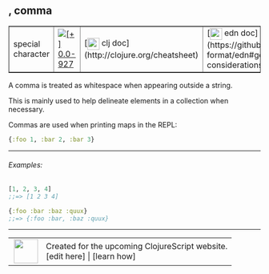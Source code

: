 ## , comma



 <table border="1">
<tr>
<td>special character</td>
<td><a href="https://github.com/cljsinfo/cljs-api-docs/tree/0.0-927"><img valign="middle" alt="[+] 0.0-927" title="Added in 0.0-927" src="https://img.shields.io/badge/+-0.0--927-lightgrey.svg"></a> </td>
<td>
[<img height="24px" valign="middle" src="http://i.imgur.com/1GjPKvB.png"> clj doc](http://clojure.org/cheatsheet)
</td>
<td>
[<img height="24px" valign="middle" src="http://i.imgur.com/I8uNXHv.png"> edn doc](https://github.com/edn-format/edn#general-considerations)
</td>
</tr>
</table>



A comma is treated as whitespace when appearing outside a string.

This is mainly used to help delineate elements in a collection when necessary.

Commas are used when printing maps in the REPL:

```clj
{:foo 1, :bar 2, :bar 3}
```



---

###### Examples:

```clj
[1, 2, 3, 4]
;;=> [1 2 3 4]

{:foo :bar :baz :quux}
;;=> {:foo :bar, :baz :quux}
```



---









 <table>
<tr><td>
<img valign="middle" align="right" width="48px" src="http://i.imgur.com/Hi20huC.png">
</td><td>
Created for the upcoming ClojureScript website.<br>
[edit here] | [learn how]
</td></tr></table>

[edit here]:https://github.com/cljsinfo/cljs-api-docs/blob/master/cljsdoc/syntax/comma.cljsdoc
[learn how]:https://github.com/cljsinfo/cljs-api-docs/wiki/cljsdoc-files

<!--

This information was too distracting to show to readers, but I'll leave it
commented here since it is helpful to:

- pretty-print the data used to generate this document
- and show how to retrieve that data



The API data for this symbol:

```clj
{:description "A comma is treated as whitespace when appearing outside a string.\n\nThis is mainly used to help delineate elements in a collection when necessary.\n\nCommas are used when printing maps in the REPL:\n\n```clj\n{:foo 1, :bar 2, :bar 3}\n```",
 :syntax-equiv {:edn-url "https://github.com/edn-format/edn#general-considerations",
                :clj-url "http://clojure.org/cheatsheet"},
 :ns "syntax",
 :name "comma",
 :name-encode "comma",
 :history [["+" "0.0-927"]],
 :type "special character",
 :full-name-encode "syntax/comma",
 :examples [{:id "68e4a0",
             :content "```clj\n[1, 2, 3, 4]\n;;=> [1 2 3 4]\n\n{:foo :bar :baz :quux}\n;;=> {:foo :bar, :baz :quux}\n```"}],
 :full-name "syntax/comma",
 :display ", comma",
 :cljsdoc-url "https://github.com/cljsinfo/cljs-api-docs/blob/master/cljsdoc/syntax/comma.cljsdoc"}

```

Retrieve the API data for this symbol:

```clj
;; from Clojure REPL
(require '[clojure.edn :as edn])
(-> (slurp "https://raw.githubusercontent.com/cljsinfo/cljs-api-docs/catalog/cljs-api.edn")
    (edn/read-string)
    (get-in [:symbols "syntax/comma"]))
```

-->
